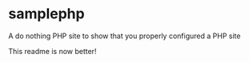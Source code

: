 samplephp
=========

A do nothing PHP site to show that you properly configured a PHP site

This readme is now better!
